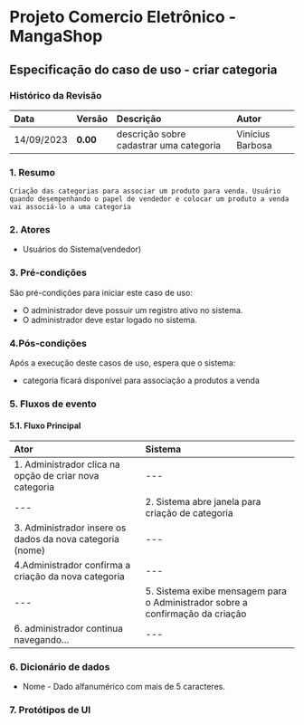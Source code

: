 
﻿
# Projeto Comercio Eletrônico - MangaShop

## Especificação do caso de uso - criar categoria

### Histórico da Revisão
|  Data  | Versão | Descrição | Autor |
|:-------|:-------|:----------|:------|
| 14/09/2023 | **0.00** | descrição sobre cadastrar uma categoria | Vinícius Barbosa |


### 1. Resumo 
    Criação das categorias para associar um produto para venda. Usuário quando desempenhando o papel de vendedor e colocar um produto a venda vai associá-lo a uma categoria
### 2. Atores
- Usuários do Sistema(vendedor)

### 3. Pré-condições
São pré-condições para iniciar este caso de uso:
- 	O administrador deve possuir um registro ativo no sistema.
- 	O administrador deve estar logado no sistema.

### 4.Pós-condições
Após a execução deste casos de uso, espera que o sistema:
-  categoria ficará disponível para associação a produtos a venda

### 5. Fluxos de evento

#### 5.1. Fluxo Principal

|  Ator  | Sistema |
|:-------|:------- |
| 1. Administrador clica na opção de criar nova categoria | --- |
| --- | 2. Sistema abre janela para criação de categoria |
| 3.  Administrador  insere os dados da nova categoria (nome) | --- |
| 4.Administrador confirma a criação da nova categoria | --- |
| --- | 5. Sistema exibe mensagem para o Administrador sobre a confirmação da criação  |
| 6. administrador continua navegando… | --- |

### 6. Dicionário de dados
- Nome - Dado alfanumérico  com mais de 5 caracteres.

### 7. Protótipos de UI
